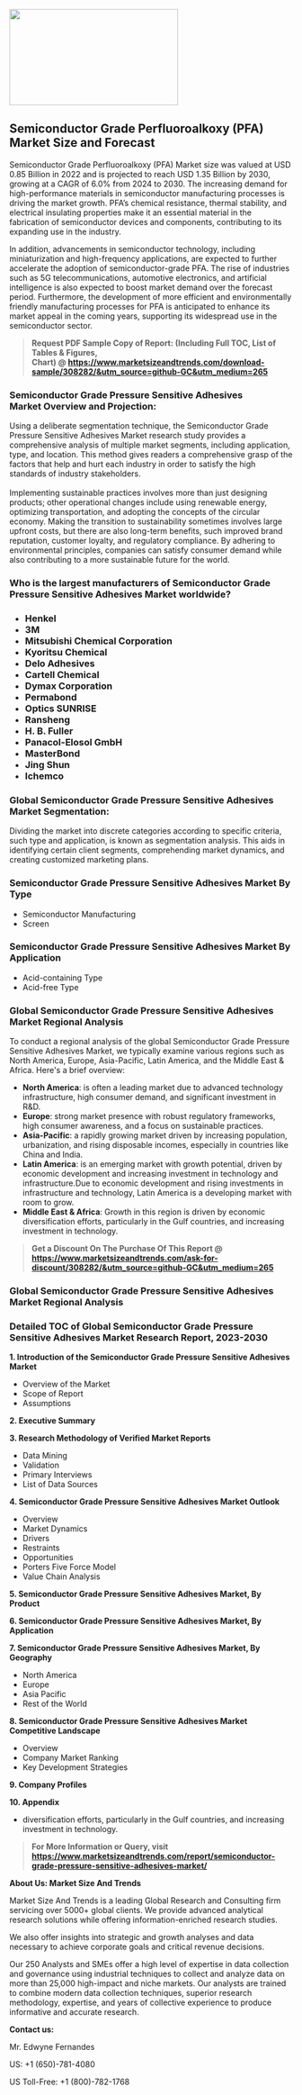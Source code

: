 <p><img class="alignnone size-medium wp-image-20088" src="https://ffe5etoiles.com/wp-content/uploads/2024/12/MST1-300x171.png" alt="" width="300" height="171" /></p><h2>Semiconductor Grade Perfluoroalkoxy (PFA) Market Size and Forecast</h2><p>Semiconductor Grade Perfluoroalkoxy (PFA) Market size was valued at USD 0.85 Billion in 2022 and is projected to reach USD 1.35 Billion by 2030, growing at a CAGR of 6.0% from 2024 to 2030. The increasing demand for high-performance materials in semiconductor manufacturing processes is driving the market growth. PFA’s chemical resistance, thermal stability, and electrical insulating properties make it an essential material in the fabrication of semiconductor devices and components, contributing to its expanding use in the industry.</p><p>In addition, advancements in semiconductor technology, including miniaturization and high-frequency applications, are expected to further accelerate the adoption of semiconductor-grade PFA. The rise of industries such as 5G telecommunications, automotive electronics, and artificial intelligence is also expected to boost market demand over the forecast period. Furthermore, the development of more efficient and environmentally friendly manufacturing processes for PFA is anticipated to enhance its market appeal in the coming years, supporting its widespread use in the semiconductor sector.</p></p><blockquote id="" class=""><strong>Request PDF Sample Copy of Report: (Including Full TOC, List of Tables &amp; Figures, Chart)&nbsp;@&nbsp;<strong><a href="https://www.marketsizeandtrends.com/download-sample/308282/&utm_source=github-GC&utm_medium=265" target="_blank">https://www.marketsizeandtrends.com/download-sample/308282/&utm_source=github-GC&utm_medium=265</a></strong></strong></blockquote><h3 id="" class="">Semiconductor Grade Pressure Sensitive Adhesives Market&nbsp;Overview and Projection:</h3><p id="" class="">Using a deliberate segmentation technique, the Semiconductor Grade Pressure Sensitive Adhesives Market research study provides a comprehensive analysis of multiple market segments, including application, type, and location. This method gives readers a comprehensive grasp of the factors that help and hurt each industry in order to satisfy the high standards of industry stakeholders. <br /> <br />Implementing sustainable practices involves more than just designing products; other operational changes include using renewable energy, optimizing transportation, and adopting the concepts of the circular economy. Making the transition to sustainability sometimes involves large upfront costs, but there are also long-term benefits, such improved brand reputation, customer loyalty, and regulatory compliance. By adhering to environmental principles, companies can satisfy consumer demand while also contributing to a more sustainable future for the world.</p><h3 id="" class="">Who is the largest manufacturers of&nbsp;Semiconductor Grade Pressure Sensitive Adhesives Market worldwide?</h3><h3 class=""><p><ul><li>Henkel </li><li> 3M </li><li> Mitsubishi Chemical Corporation </li><li> Kyoritsu Chemical </li><li> Delo Adhesives </li><li> Cartell Chemical </li><li> Dymax Corporation </li><li> Permabond </li><li> Optics SUNRISE </li><li> Ransheng </li><li> H. B. Fuller </li><li> Panacol-Elosol GmbH </li><li> MasterBond </li><li> Jing Shun </li><li> Ichemco</li></ul></p></h3><h3 id="" class="">Global&nbsp;Semiconductor Grade Pressure Sensitive Adhesives Market Segmentation:</h3><p id="" class="">Dividing the market into discrete categories according to specific criteria, such type and application, is known as segmentation analysis. This aids in identifying certain client segments, comprehending market dynamics, and creating customized marketing plans.</p><h3 id="" class="">Semiconductor Grade Pressure Sensitive Adhesives Market&nbsp;By Type</h3><p><p><ul><li>Semiconductor Manufacturing</li><li> Screen</p></li></ul></p></p><h3 id="" class="">Semiconductor Grade Pressure Sensitive Adhesives Market&nbsp;By Application</h3><p class=""><p><ul><li>Acid-containing Type</li><li> Acid-free Type</li></ul></p></p><h3 id="" class="">Global Semiconductor Grade Pressure Sensitive Adhesives Market Regional Analysis</h3><p id="" class="">To conduct a regional analysis of the global Semiconductor Grade Pressure Sensitive Adhesives Market, we typically examine various regions such as North America, Europe, Asia-Pacific, Latin America, and the Middle East &amp; Africa. Here's a brief overview:</p><ul><li><strong>North America</strong>: is often a leading market due to advanced technology infrastructure, high consumer demand, and significant investment in R&amp;D.</li><li><strong>Europe</strong>: strong market presence with robust regulatory frameworks, high consumer awareness, and a focus on sustainable practices.</li><li><strong>Asia-Pacific</strong>: a rapidly growing market driven by increasing population, urbanization, and rising disposable incomes, especially in countries like China and India.</li><li><strong>Latin America</strong>: is an emerging market with growth potential, driven by economic development and increasing investment in technology and infrastructure.Due to economic development and rising investments in infrastructure and technology, Latin America is a developing market with room to grow.</li><li><strong>Middle East &amp; Africa</strong>: Growth in this region is driven by economic diversification efforts, particularly in the Gulf countries, and increasing investment in technology.</li></ul><blockquote id="" class=""><strong>Get a Discount On The Purchase Of This Report @ <strong><a href="https://www.marketsizeandtrends.com/ask-for-discount/308282/&utm_source=github-GC&utm_medium=265" target="_blank">https://www.marketsizeandtrends.com/ask-for-discount/308282/&utm_source=github-GC&utm_medium=265</a></strong></strong></blockquote><h3 id="" class="">Global Semiconductor Grade Pressure Sensitive Adhesives Market Regional Analysis</h3><h3 id="" class="">Detailed TOC of Global Semiconductor Grade Pressure Sensitive Adhesives Market Research Report, 2023-2030</h3><p id="" class=""><strong>1. Introduction of the Semiconductor Grade Pressure Sensitive Adhesives Market</strong></p><ul><li>Overview of the Market</li><li>Scope of Report</li><li>Assumptions</li></ul><p id="" class=""><strong>2. Executive Summary</strong></p><p id="" class=""><strong>3. Research Methodology of Verified Market Reports</strong></p><ul><li>Data Mining</li><li>Validation</li><li>Primary Interviews</li><li>List of Data Sources</li></ul><p id="" class=""><strong>4. Semiconductor Grade Pressure Sensitive Adhesives Market Outlook</strong></p><ul><li>Overview</li><li>Market Dynamics</li><li>Drivers</li><li>Restraints</li><li>Opportunities</li><li>Porters Five Force Model</li><li>Value Chain Analysis</li></ul><p id="" class=""><strong>5. Semiconductor Grade Pressure Sensitive Adhesives Market, By Product</strong></p><p id="" class=""><strong>6. Semiconductor Grade Pressure Sensitive Adhesives Market, By Application</strong></p><p id="" class=""><strong>7. Semiconductor Grade Pressure Sensitive Adhesives Market, By Geography</strong></p><ul><li>North America</li><li>Europe</li><li>Asia Pacific</li><li>Rest of the World</li></ul><p id="" class=""><strong>8. Semiconductor Grade Pressure Sensitive Adhesives Market Competitive Landscape</strong></p><ul><li>Overview</li><li>Company Market Ranking</li><li>Key Development Strategies</li></ul><p id="" class=""><strong>9. Company Profiles</strong></p><p id="" class=""><strong>10. Appendix</strong></p><ul><li>diversification efforts, particularly in the Gulf countries, and increasing investment in technology.</li></ul><blockquote id="" class=""><strong>For More Information or Query, visit <strong><strong><a href="https://www.marketsizeandtrends.com/report/semiconductor-grade-pressure-sensitive-adhesives-market/" target="_blank">https://www.marketsizeandtrends.com/report/semiconductor-grade-pressure-sensitive-adhesives-market/</a></strong></strong></strong></blockquote><p id="" class=""><strong>About Us: Market Size And Trends</strong></p><p id="" class="">Market Size And Trends is a leading Global Research and Consulting firm servicing over 5000+ global clients. We provide advanced analytical research solutions while offering information-enriched research studies.</p><p id="" class="">We also offer insights into strategic and growth analyses and data necessary to achieve corporate goals and critical revenue decisions.</p><p id="" class="">Our 250 Analysts and SMEs offer a high level of expertise in data collection and governance using industrial techniques to collect and analyze data on more than 25,000 high-impact and niche markets. Our analysts are trained to combine modern data collection techniques, superior research methodology, expertise, and years of collective experience to produce informative and accurate research.</p><p id="" class=""><strong>Contact us:</strong></p><p id="" class="">Mr. Edwyne Fernandes</p><p id="" class="">US: +1 (650)-781-4080</p><p id="" class="">US Toll-Free: +1 (800)-782-1768</p>

